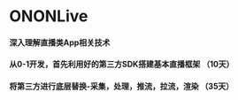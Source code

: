 # ONONLive
#### 深入理解直播类App相关技术
#### 从0-1开发，首先利用好的第三方SDK搭建基本直播框架 （10天）
#### 将第三方进行底层替换-采集，处理，推流，拉流，渲染 （35天）
